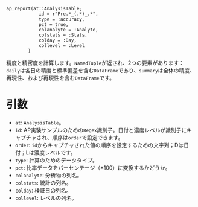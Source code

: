 ```
ap_report(at::AnalysisTable; 
            id = r"Pre.*_(.*)_.*", 
            type = :accuracy, 
            pct = true, 
            colanalyte = :Analyte,
            colstats = :Stats,
            colday = :Day,
            collevel = :Level
        )
```

精度と精密度を計算します。`NamedTuple`が返され、2つの要素があります：`daily`は各日の精度と標準偏差を含む`DataFrame`であり、`summary`は全体の精度、再現性、および再現性を含む`DataFrame`です。

# 引数

  * `at`: `AnalysisTable`。
  * `id`: AP実験サンプルのための`Regex`識別子。日付と濃度レベルが識別子にキャプチャされ、順序は`order`で設定できます。
  * `order`: `id`からキャプチャされた値の順序を設定するための文字列；Dは日付；Lは濃度レベルです。
  * `type`: 計算のためのデータタイプ。
  * `pct`: 比率データをパーセンテージ（*100）に変換するかどうか。
  * `colanalyte`: 分析物の列名。
  * `colstats`: 統計の列名。
  * `colday`: 検証日の列名。
  * `collevel`: レベルの列名。
